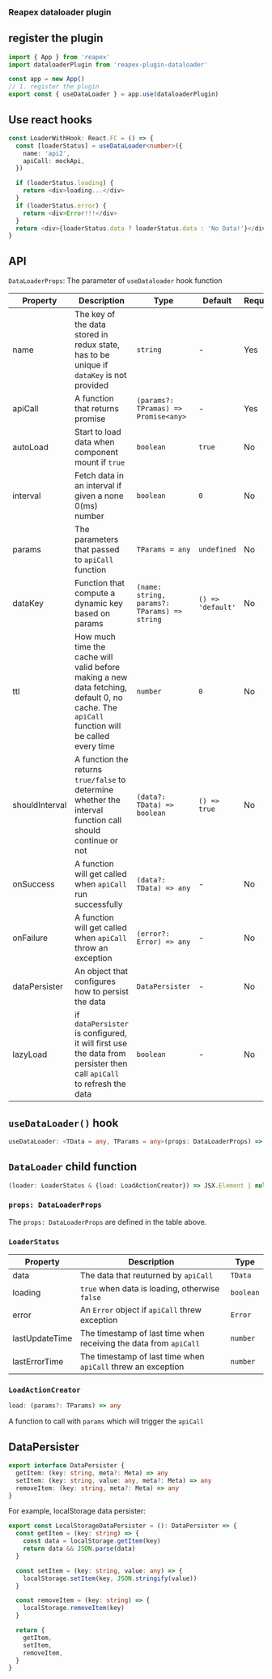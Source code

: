 ### Reapex dataloader plugin

## register the plugin

```typescript
import { App } from 'reapex'
import dataloaderPlugin from 'reapex-plugin-dataloader'

const app = new App()
// 1. register the plugin
export const { useDataLoader } = app.use(dataloaderPlugin)
```

## Use react hooks
```typescript
const LoaderWithHook: React.FC = () => {
  const [loaderStatus] = useDataLoader<number>({
    name: 'api2',
    apiCall: mockApi,
  })

  if (loaderStatus.loading) {
    return <div>loading...</div>
  }
  if (loaderStatus.error) {
    return <div>Error!!!</div>
  }
  return <div>{loaderStatus.data ? loaderStatus.data : 'No Data!'}</div>
}
```

## API
`DataLoaderProps`: The parameter of `useDataloader` hook function

| Property | Description | Type | Default | Required |
| --- | --- | --- | --- | --- |
| name | The key of the data stored in redux state, has to be unique if `dataKey` is not provided | `string` | - | Yes |
| apiCall | A function that returns promise | `(params?: TPramas) => Promise<any>` | - | Yes |
| autoLoad | Start to load data when component mount if `true` | `boolean` | `true` | No |
| interval | Fetch data in an interval if given a none 0(ms) number | `boolean` | `0` | No |
| params | The parameters that passed to `apiCall` function | `TParams = any` | `undefined` | No |
| dataKey | Function that compute a dynamic key based on params | `(name: string, params?: TParams) => string` | `() => 'default'` | No |
| ttl | How much time the cache will valid before making a new data fetching, default 0, no cache. The `apiCall` function will be called every time | `number` | `0` | No |
| shouldInterval | A function the returns `true/false` to determine whether the interval function call should continue or not | `(data?: TData) => boolean` | `() => true` | No |
| onSuccess | A function will get called when `apiCall` run successfully | `(data?: TData) => any` | - | No |
| onFailure | A function will get called when `apiCall` throw an exception | `(error?: Error) => any` | - | No |
| dataPersister | An object that configures how to persist the data | `DataPersister` | - | No |
| lazyLoad | if `dataPersister` is configured, it will first use the data from persister then call `apiCall` to refresh the data | `boolean` | - | No |

## `useDataLoader()` hook
```ts
useDataLoader: <TData = any, TParams = any>(props: DataLoaderProps) => [LoaderStatus<TData>, LoadActionCreator]
```

## `DataLoader` child function
```ts
(loader: LoaderStatus & {load: LoadActionCreator}) => JSX.Element | null
```


### `props: DataLoaderProps`
The `props: DataLoaderProps` are defined in the table above.

### `LoaderStatus`
| Property | Description | Type |
| --- | --- | --- |
| data | The data that reuturned by `apiCall` | `TData` |
| loading | `true` when data is loading, otherwise `false` | `boolean` |
| error | An `Error` object if `apiCall` threw exception | `Error` |
| lastUpdateTime | The timestamp of last time when receiving the data from `apiCall` | `number` | undefined` |
| lastErrorTime | The timestamp of last time when `apiCall` threw an exception | `number` | undefined` |

### `LoadActionCreator`
```ts
load: (params?: TParams) => any
```
A function to call with `params` which will trigger the `apiCall`

## DataPersister
```ts
export interface DataPersister {
  getItem: (key: string, meta?: Meta) => any
  setItem: (key: string, value: any, meta?: Meta) => any
  removeItem: (key: string, meta?: Meta) => any
}
```

For example, localStorage data persister:
```ts
export const LocalStorageDataPersister = (): DataPersister => {
  const getItem = (key: string) => {
    const data = localStorage.getItem(key)
    return data && JSON.parse(data)
  }

  const setItem = (key: string, value: any) => {
    localStorage.setItem(key, JSON.stringify(value))
  }

  const removeItem = (key: string) => {
    localStorage.removeItem(key)
  }

  return {
    getItem,
    setItem,
    removeItem,
  }
}
```
